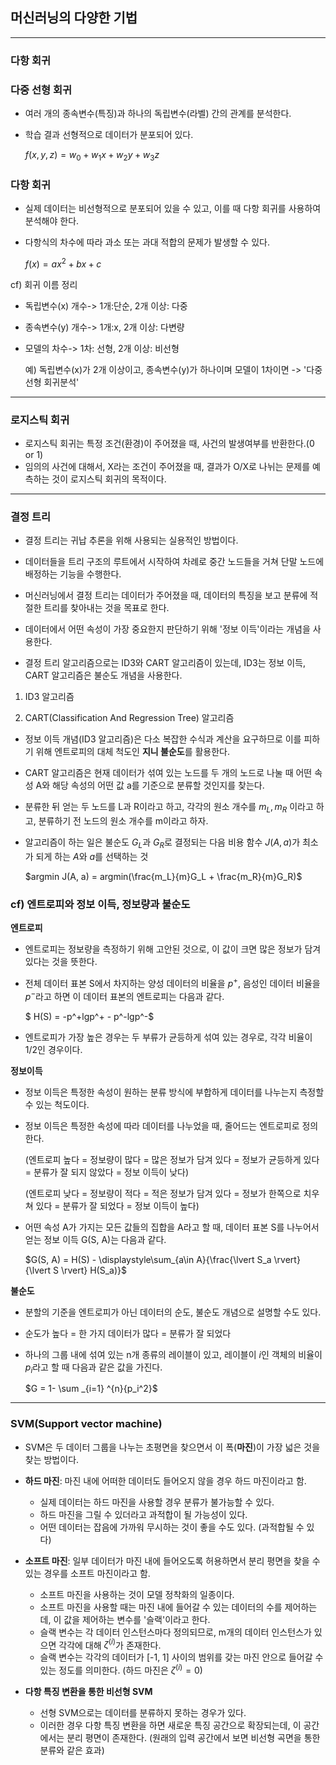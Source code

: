 ## 머신러닝의 다양한 기법

-----------------------------------------------------------
### **다항 회귀**
### 다중 선형 회귀
- 여러 개의 종속변수(특징)과 하나의 독립변수(라벨) 간의 관계를 분석한다.
- 학습 결과 선형적으로 데이터가 분포되어 있다.

  $f(x, y, z) = w_0 + w_1x + w_2y + w_3z$


### 다항 회귀
- 실제 데이터는 비선형적으로 분포되어 있을 수 있고, 이를 때 다항 회귀를 사용하여 분석해야 한다.
- 다항식의 차수에 따라 과소 또는 과대 적합의 문제가 발생할 수 있다.

  $f(x) = ax^2 + bx + c$

cf) 회귀 이름 정리
- 독립변수(x) 개수-> 1개:단순, 2개 이상: 다중
- 종속변수(y) 개수-> 1개:x, 2개 이상: 다변량
- 모델의 차수-> 1차: 선형, 2개 이상: 비선형
  
  예) 독립변수(x)가 2개 이상이고, 종속변수(y)가 하나이며 모델이 1차이면 -> '다중 선형 회귀분석'
-----------------------------------------------------------
### **로지스틱 회귀**
- 로지스틱 회귀는 특정 조건(환경)이 주어졌을 때, 사건의 발생여부를 반환한다.(0 or 1)
- 임의의 사건에 대해서, X라는 조건이 주어졌을 때, 결과가 O/X로 나뉘는 문제를 예측하는 것이 로지스틱 회귀의 목적이다.
-----------------------------------------------------------
### **결정 트리**
- 결정 트리는 귀납 추론을 위해 사용되는 실용적인 방법이다.
- 데이터들을 트리 구조의 루트에서 시작하여 차례로 중간 노드들을 거쳐 단말 노드에 배정하는 기능을 수행한다.

- 머신러닝에서 결정 트리는 데이터가 주어졌을 때, 데이터의 특징을 보고 분류에 적절한 트리를 찾아내는 것을 목표로 한다.
- 데이터에서 어떤 속성이 가장 중요한지 판단하기 위해 '정보 이득'이라는 개념을 사용한다. 
- 결정 트리 알고리즘으로는 ID3와 CART 알고리즘이 있는데, ID3는 정보 이득, CART 알고리즘은 불순도 개념을 사용한다.

1) ID3 알고리즘

2) CART(Classification And Regression Tree) 알고리즘
- 정보 이득 개념(ID3 알고리즘)은 다소 복잡한 수식과 계산을 요구하므로 이를 피하기 위해 엔트로피의 대체 척도인 **지니 불순도**를 활용한다.
- CART 알고리즘은 현재 데이터가 섞여 있는 노드를 두 개의 노드로 나눌 때 어떤 속성 A와 해당 속성의 어떤 값 a를 기준으로 분류할 것인지를 찾는다.
- 분류한 뒤 얻는 두 노드를 L과 R이라고 하고, 각각의 원소 개수를 $m_L, m_R$ 이라고 하고, 분류하기 전 노드의 원소 개수를 m이라고 하자.
- 알고리즘이 하는 일은 불순도 $G_L$과 $G_R$로 결정되는 다음 비용 함수 $J(A, a)$가 최소가 되게 하는 $A$와 $a$를 선택하는 것

  $argmin J(A, a) = argmin(\frac{m_L}{m}G_L + \frac{m_R}{m}G_R)$


### cf) 엔트로피와 정보 이득, 정보량과 불순도
**엔트로피**
- 엔트로피는 정보량을 측정하기 위해 고안된 것으로, 이 값이 크면 많은 정보가 담겨 있다는 것을 뜻한다.
- 전체 데이터 표본 S에서 차지하는 양성 데이터의 비율을 $p^+$, 음성인 데이터 비율을 $p^-$라고 하면 이 데이터 표본의 엔트로피는 다음과 같다. 

  $ H(S) = -p^+lgp^+ - p^-lgp^-$

- 엔트로피가 가장 높은 경우는 두 부류가 균등하게 섞여 있는 경우로, 각각 비율이 1/2인 경우이다.

**정보이득**
- 정보 이득은 특정한 속성이 원하는 분류 방식에 부합하게 데이터를 나누는지 측정할 수 있는 척도이다.
- 정보 이득은 특정한 속성에 따라 데이터를 나누었을 때, 줄어드는 엔트로피로 정의한다.

  (엔트로피 높다 = 정보량이 많다 = 많은 정보가 담겨 있다 = 정보가 균등하게 있다 = 분류가 잘 되지 않았다 = 정보 이득이 낮다)

  (엔트로피 낮다 = 정보량이 적다 = 적은 정보가 담겨 있다 = 정보가 한쪽으로 치우쳐 있다 = 분류가 잘 되었다 = 정보 이득이 높다)

- 어떤 속성 A가 가지는 모든 값들의 집합을 A라고 할 때, 데이터 표본 S를 나누어서 얻는 정보 이득 G(S, A)는 다음과 같다.

  $G(S, A) = H(S) - \displaystyle\sum_{a\in A}{\frac{\lvert S_a \rvert}  {\lvert S \rvert} H(S_a)}$



**불순도**
- 분할의 기준을 엔트로피가 아닌 데이터의 순도, 불순도 개념으로 설명할 수도 있다.
- 순도가 높다 = 한 가지 데이터가 많다 = 분류가 잘 되었다
- 하나의 그룹 내에 섞여 있는 n개 종류의 레이블이 있고, 레이블이 $i$인 객체의 비율이 $p_i$라고 할 때 다음과 같은 값을 가진다.

  $G = 1- \sum _{i=1} ^{n}{p_i^2}$

-----------------------------------------------------------
### **SVM(Support vector machine)**
- SVM은 두 데이터 그룹을 나누는 초평면을 찾으면서 이 폭(**마진**)이 가장 넓은 것을 찾는 방법이다.

- **하드 마진**: 마진 내에 어떠한 데이터도 들어오지 않을 경우 하드 마진이라고 함. 

  - 실제 데이터는 하드 마진을 사용할 경우 분류가 불가능할 수 있다.
  - 하드 마진을 그릴 수 있더라고 과적합이 될 가능성이 있다.
  - 어떤 데이터는 잡음에 가까워 무시하는 것이 좋을 수도 있다. (과적합될 수 있다)


- **소프트 마진**: 일부 데이터가 마진 내에 들어오도록 허용하면서 분리 평면을 찾을 수 있는 경우를 소프트 마진이라고 함.

  - 소프트 마진을 사용하는 것이 모델 정착화의 일종이다.
  - 소프트 마진을 사용할 때는 마진 내에 들어갈 수 있는 데이터의 수를 제어하는데, 이 값을 제어하는 변수를 '슬랙'이라고 한다.
  - 슬랙 변수는 각 데이터 인스턴스마다 정의되므로, m개의 데이터 인스턴스가 있으면 각각에 대해 $\zeta^{(i)}$가 존재한다.
  - 슬랙 변수는 각각의 데이터가 [-1, 1] 사이의 범위를 갖는 마진 안으로 들어갈 수 있는 정도를 의미한다. (하드 마진은 $\zeta^{(i)} = 0$)

- **다항 특징 변환을 통한 비선형 SVM**
  - 선형 SVM으로는 데이터를 분류하지 못하는 경우가 있다.
  - 이러한 경우 다항 특징 변환을 하면 새로운 특징 공간으로 확장되는데, 이 공간에서는 분리 평면이 존재한다. (원래의 입력 공간에서 보면 비선형 곡면을 통한 분류와 같은 효과) 